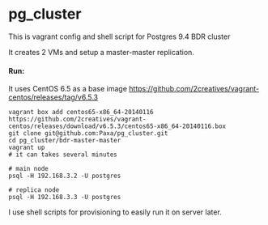 pg_cluster
==========

This is vagrant config and shell script for Postgres 9.4 BDR cluster

It creates 2 VMs and setup a master-master replication.

#### Run:

It uses CentOS 6.5 as a base image https://github.com/2creatives/vagrant-centos/releases/tag/v6.5.3

```shell
vagrant box add centos65-x86_64-20140116 https://github.com/2creatives/vagrant-centos/releases/download/v6.5.3/centos65-x86_64-20140116.box
git clone git@github.com:Paxa/pg_cluster.git
cd pg_cluster/bdr-master-master
vagrant up
# it can takes several minutes

# main node
psql -H 192.168.3.2 -U postgres

# replica node
psql -H 192.168.3.3 -U postgres

```

I use shell scripts for provisioning to easily run it on server later.